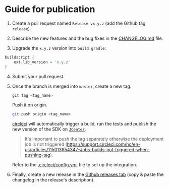 # Guide for publication

1. Create a pull request named `Release vx.y.z` (add the Github tag `release`).

2. Describe the new features and the bug fixes in the [CHANGELOG.md](CHANGELOG.md) file.

3. Upgrade the `x.y.z` version into `build.gradle`:

```groovy
buildscript {
    ext.lib_version = 'x.y.z'
}
```

4. Submit your pull request.

5. Once the branch is merged into `master`, create a new tag.

    ```sh
    git tag <tag_name> 
    ```
    
    Push it on origin.
   
    ```sh
    git push origin <tag_name> 
    ```

    [circleci](https://circleci.com/gh/ReachFive/identity-android-sdk) will automatically trigger a build, run the tests and publish the new version of the SDK on [`JCenter`](https://bintray.com/beta/#/reachfive/identity-sdk?tab=packages).
    
    > It's important to push the tag separately otherwise the deployment job is not triggered (https://support.circleci.com/hc/en-us/articles/115013854347-Jobs-builds-not-triggered-when-pushing-tag).

    Refer to the [.circleci/config.yml](.circleci/config.yml) file to set up the integration.

6.  Finally, create a new release in the [Github releases tab](https://github.com/ReachFive/identity-android-sdk/releases) (copy & paste the changelog in the release's description).
